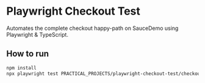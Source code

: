 # Playwright Checkout Test

Automates the complete checkout happy-path on SauceDemo using Playwright & TypeScript.

## How to run
```bash
npm install
npx playwright test PRACTICAL_PROJECTS/playwright-checkout-test/checkout.spec.ts
